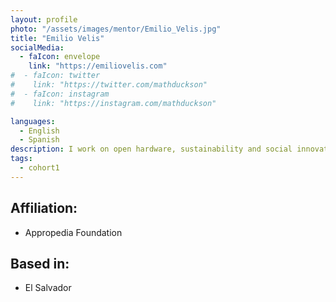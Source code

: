 ```yaml
---
layout: profile
photo: "/assets/images/mentor/Emilio_Velis.jpg"
title: "Emilio Velis"
socialMedia:
  - faIcon: envelope
    link: "https://emiliovelis.com"
#  - faIcon: twitter
#    link: "https://twitter.com/mathduckson"
#  - faIcon: instagram
#    link: "https://instagram.com/mathduckson"

languages:
  - English
  - Spanish
description: I work on open hardware, sustainability and social innovation.
tags:
  - cohort1
---
```

## Affiliation:
- Appropedia Foundation

## Based in:
- El Salvador